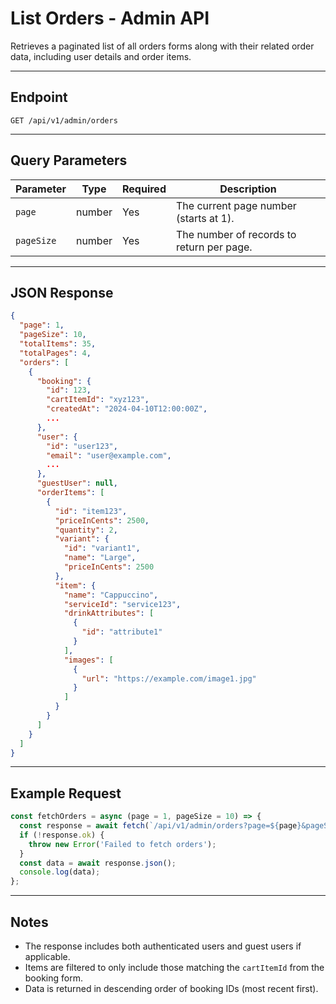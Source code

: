 # List Orders - Admin API

Retrieves a paginated list of all orders forms along with their related order data, including user details and order items.

---

## Endpoint

```
GET /api/v1/admin/orders
```

---

## Query Parameters

| Parameter  | Type   | Required | Description                               |
| ---------- | ------ | -------- | ----------------------------------------- |
| `page`     | number | Yes      | The current page number (starts at 1).    |
| `pageSize` | number | Yes      | The number of records to return per page. |

---

## JSON Response

```json
{
  "page": 1,
  "pageSize": 10,
  "totalItems": 35,
  "totalPages": 4,
  "orders": [
    {
      "booking": {
        "id": 123,
        "cartItemId": "xyz123",
        "createdAt": "2024-04-10T12:00:00Z",
        ...
      },
      "user": {
        "id": "user123",
        "email": "user@example.com",
        ...
      },
      "guestUser": null,
      "orderItems": [
        {
          "id": "item123",
          "priceInCents": 2500,
          "quantity": 2,
          "variant": {
            "id": "variant1",
            "name": "Large",
            "priceInCents": 2500
          },
          "item": {
            "name": "Cappuccino",
            "serviceId": "service123",
            "drinkAttributes": [
              {
                "id": "attribute1"
              }
            ],
            "images": [
              {
                "url": "https://example.com/image1.jpg"
              }
            ]
          }
        }
      ]
    }
  ]
}
```

---

## Example Request

```js
const fetchOrders = async (page = 1, pageSize = 10) => {
  const response = await fetch(`/api/v1/admin/orders?page=${page}&pageSize=${pageSize}`);
  if (!response.ok) {
    throw new Error('Failed to fetch orders');
  }
  const data = await response.json();
  console.log(data);
};
```

---

## Notes

- The response includes both authenticated users and guest users if applicable.
- Items are filtered to only include those matching the `cartItemId` from the booking form.
- Data is returned in descending order of booking IDs (most recent first).
